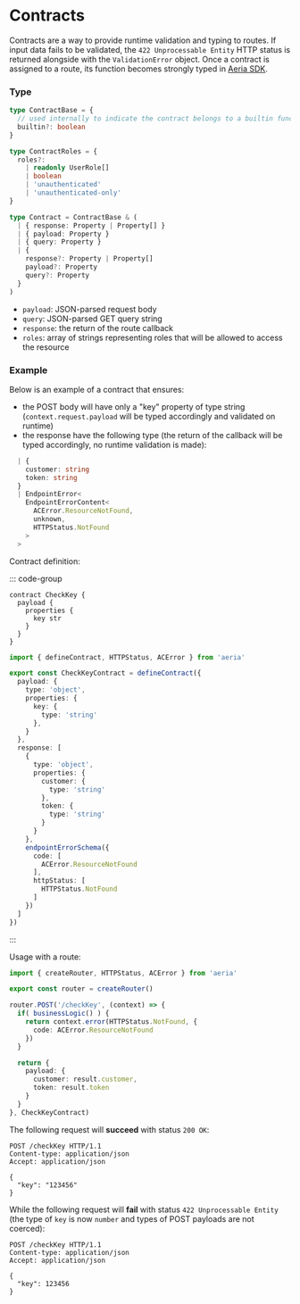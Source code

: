 # Contracts

Contracts are a way to provide runtime validation and typing to routes. If input data fails to be validated, the `422 Unprocessable Entity` HTTP status is returned alongside with the `ValidationError` object. Once a contract is assigned to a route, its function becomes strongly typed in [Aeria SDK](/aeria-sdk/).

### Type

```typescript
type ContractBase = {
  // used internally to indicate the contract belongs to a builtin function
  builtin?: boolean
}

type ContractRoles = {
  roles?:
    | readonly UserRole[]
    | boolean
    | 'unauthenticated'
    | 'unauthenticated-only'
}

type Contract = ContractBase & (
  | { response: Property | Property[] }
  | { payload: Property }
  | { query: Property }
  | {
    response?: Property | Property[]
    payload?: Property
    query?: Property
  }
)
```

- `payload`: JSON-parsed request body
- `query`: JSON-parsed GET query string
- `response`: the return of the route callback
- `roles`: array of strings representing roles that will be allowed to access the resource

### Example

Below is an example of a contract that ensures:

- the POST body will have only a "key" property of type string (`context.request.payload` will be typed accordingly and validated on runtime)
- the response have the following type (the return of the callback will be typed accordingly, no runtime validation is made):

```typescript
  | {
    customer: string
    token: string
  }
  | EndpointError<
    EndpointErrorContent<
      ACError.ResourceNotFound,
      unknown,
      HTTPStatus.NotFound
    >
  >
```

Contract definition:

::: code-group

``` [contracts.aeria]
contract CheckKey {
  payload {
    properties {
      key str
    }
  }
}
```

```typescript [checkKeyContract.ts]
import { defineContract, HTTPStatus, ACError } from 'aeria'

export const CheckKeyContract = defineContract({
  payload: {
    type: 'object',
    properties: {
      key: {
        type: 'string'
      },
    }
  },
  response: [
    {
      type: 'object',
      properties: {
        customer: {
          type: 'string'
        },
        token: {
          type: 'string'
        }
      }
    },
    endpointErrorSchema({
      code: [
        ACError.ResourceNotFound
      ],
      httpStatus: [
        HTTPStatus.NotFound
      ]
    })
  ]
})
```

:::

Usage with a route:

```typescript
import { createRouter, HTTPStatus, ACError } from 'aeria'

export const router = createRouter()

router.POST('/checkKey', (context) => {
  if( businessLogic() ) {
    return context.error(HTTPStatus.NotFound, {
      code: ACError.ResourceNotFound
    })
  }

  return {
    payload: {
      customer: result.customer,
      token: result.token
    }
  }
}, CheckKeyContract)
```

The following request will **succeed** with status `200 OK`:

```http
POST /checkKey HTTP/1.1
Content-type: application/json
Accept: application/json

{
  "key": "123456"
}
```

While the following request will **fail** with status `422 Unprocessable Entity` (the type of `key` is now `number` and types of POST payloads are not coerced):

```http
POST /checkKey HTTP/1.1
Content-type: application/json
Accept: application/json

{
  "key": 123456
}
```

